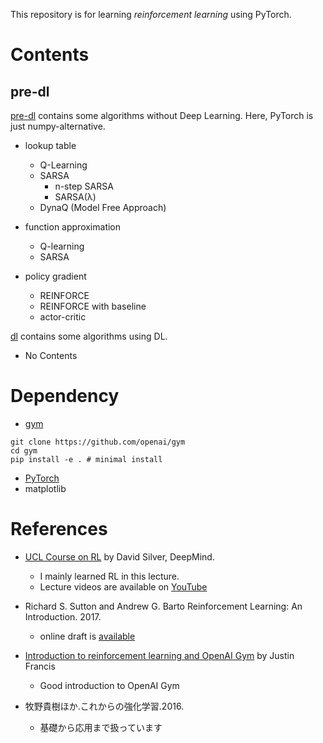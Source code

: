 This repository is for learning *reinforcement learning* using PyTorch.

# Contents
## pre-dl

[pre-dl](./pre-dl) contains some algorithms without Deep Learning. Here, PyTorch is just numpy-alternative.
* lookup table
    + Q-Learning
    + SARSA
        - n-step SARSA
        - SARSA(λ)
    + DynaQ (Model Free Approach)

* function approximation
    + Q-learning
    + SARSA
* policy gradient
    + REINFORCE
    + REINFORCE with baseline
    + actor-critic

[dl](./dl) contains some algorithms using DL.
* No Contents

# Dependency

* [gym](https://gym.openai.com/)

```
git clone https://github.com/openai/gym
cd gym
pip install -e . # minimal install
```

* [PyTorch](http://pytorch.org/)
* matplotlib

# References

+ [UCL Course on RL](http://www0.cs.ucl.ac.uk/staff/d.silver/web/Teaching.html) by David Silver, DeepMind.
    * I mainly learned RL in this lecture.
    * Lecture videos are available on [YouTube](https://www.youtube.com/watch?v=2pWv7GOvuf0)

+ Richard S. Sutton and Andrew G. Barto Reinforcement Learning: An Introduction. 2017.
    * online draft is [available](http://incompleteideas.net/sutton/book/the-book-2nd.html)

+ [Introduction to reinforcement learning and OpenAI Gym](https://www.oreilly.com/learning/introduction-to-reinforcement-learning-and-openai-gym) by Justin Francis
    * Good introduction to OpenAI Gym

+ 牧野貴樹ほか.これからの強化学習.2016.
    * 基礎から応用まで扱っています

